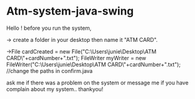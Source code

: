 # Atm-system-java-swing
Hello !
before you run the system, 


-> create a folder in your desktop then name it "ATM CARD".


->File cardCreated = new File("C:\\Users\\junie\\Desktop\\ATM CARD\\"+cardNumber+".txt");
  FileWriter myWriter = new FileWriter("C:\\Users\\junie\\Desktop\\ATM CARD\\"+cardNumber+".txt");   //change the paths in confirm.java

ask me if there was a problem on the system or message me if you have complain about my system.. thankyou!
